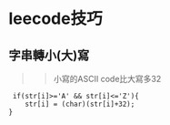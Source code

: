 # leecode技巧
## 字串轉小(大)寫
>> 小寫的ASCII code比大寫多32
```
 if(str[i]>='A' && str[i]<='Z'){
    str[i] = (char)(str[i]+32);
}
```
